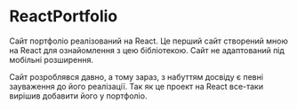 # ReactPortfolio

Сайт портфоліо реалізований на React. 
Це перший сайт створений мною на React для ознайомлення з цею бібліотекою.
Сайт не адаптований під мобільні розширення.

Сайт розроблявся давно, а тому зараз, з набуттям досвіду є певні зауваження до його реалізації. Так як це проект на React все-таки вирішив добавити його у портфоліо.
